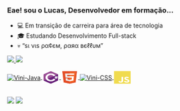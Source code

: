 ### Eae! sou o Lucas, Desenvolvedor em formação...
- 💻 Em transição de carreira para área de tecnologia
- 🎓 Estudando Desenvolvimento Full-stack
- 💀 “ѕι νιѕ ρα¢єм, ραяα вєℓℓυм”
<div align="">
  <a href="https://github.com/LuukasOo">
  <img height="140em" src="https://github-readme-stats.vercel.app/api?username=LuukasOo&show_icons=true&theme=github_dark&include_all_commits=true&count_private=true"/>
  <img height="140em" src="https://github-readme-stats.vercel.app/api/top-langs/?username=LuukasOo&layout=compact&langs_count=7&theme=github_dark"/>
</div>
<div style="display: inline_block"><br>
  <img align="center" alt="Vini-Java" height="30" width="40" src="https://cdn.jsdelivr.net/gh/devicons/devicon/icons/java/java-original.svg">
  <img align="center" alt="Rafa-Csharp" height="30" width="40" src="https://raw.githubusercontent.com/devicons/devicon/master/icons/csharp/csharp-original.svg">
  <img align="center" alt="Vini-HTML" height="30" width="40" src="https://raw.githubusercontent.com/devicons/devicon/master/icons/html5/html5-original.svg">
  <img align="center" alt="Vini-CSS" height="30" width="40"  src="https://cdn.jsdelivr.net/gh/devicons/devicon/icons/css3/css3-original.svg">
  <img align="center" alt="Vini-Js" height="30" width="40"   src="https://raw.githubusercontent.com/devicons/devicon/master/icons/javascript/javascript-plain.svg">
  
 
</div>
  
  ##
 
<div> 
 

<a href = "mailto:luckas2k20@gmail.com"><img src="https://img.shields.io/badge/-Gmail-%23333?style=for-the-badge&logo=gmail&logoColor=white" target="_blank"></a>
  <a href="https://www.linkedin.com/in/jo%C3%A3o-lucas-537403140/" target="_blank"><img src="https://img.shields.io/badge/-LinkedIn-%230077B5?style=for-the-badge&logo=linkedin&logoColor=white" target="_blank"></a> 
 
</div>

